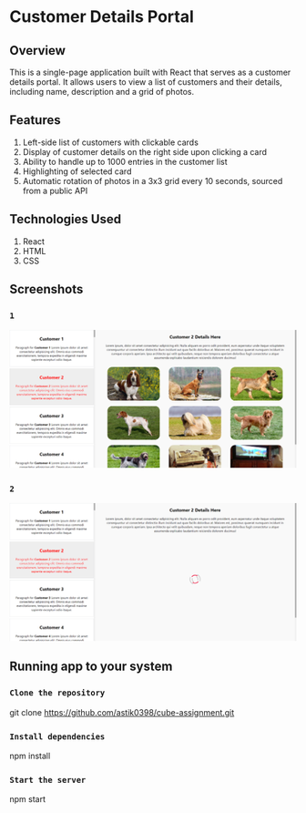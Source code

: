 # Customer Details Portal

## Overview

This is a single-page application built with React that serves as a customer details portal. It allows users to view a list of customers and their details, including name, description and a grid of photos.

## Features

1. Left-side list of customers with clickable cards
2. Display of customer details on the right side upon clicking a card
3. Ability to handle up to 1000 entries in the customer list
4. Highlighting of selected card
5. Automatic rotation of photos in a 3x3 grid every 10 seconds, sourced from a public API

## Technologies Used

1. React
2. HTML
3. CSS

## Screenshots

### `1`

![alt text](<scrnli_4_4_2024_1-42-52 PM.png>)

### `2`

![alt text](<scrnli_4_4_2024_3-17-49 PM-1.png>)

## Running app to your system

### `Clone the repository`

git clone https://github.com/astik0398/cube-assignment.git

### `Install dependencies`

npm install

### `Start the server`

npm start